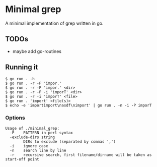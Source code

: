 # Minimal grep

A minimal implementation of grep written in go.

## TODOs
* maybe add go-routines

## Running it
    $ go run . -h
    $ go run . -r -P 'impor.'
    $ go run . -r -P 'impor.' <dir>
    $ go run . -r -P -i 'imporT' <dir>
    $ go run . -r -i 'imporT' <file>
    $ go run . 'import' <file(s)>
    $ echo -e 'importimport\nasdf\nimport' | go run . -n -i -P imporT

###  Options
```
Usage of ./minimal_grep:
  -P    PATTERN in perl syntax
  -exclude-dirs string
        DIRs to exclude (separated by commas ',')
  -i    ignore case
  -n    search line by line
  -r    recursive search, first filename/dirname will be taken as start-off point
```
